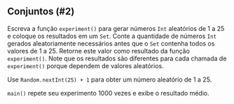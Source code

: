 ## Conjuntos (#2)

Escreva a função `experiment()` para gerar números `Int` aleatórios de 1 a 25 e coloque os resultados em um `Set`. Conte a quantidade de números `Int` gerados aleatoriamente necessários antes que o `Set` contenha todos os valores de 1 a 25. Retorne este valor como resultado da função `experiment()`. Note que os resultados são diferentes para cada chamada de `experiment()` porque dependem de valores aleatórios.

Use `Random.nextInt(25) + 1` para obter um número aleatório de 1 a 25.

`main()` repete seu experimento 1000 vezes e exibe o resultado médio.